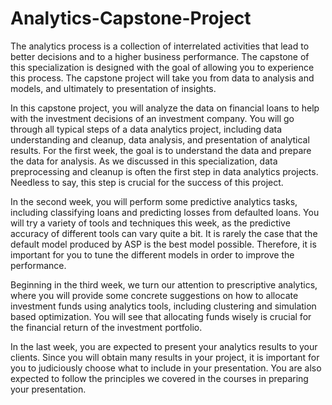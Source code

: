 # Analytics-Capstone-Project

The analytics process is a collection of interrelated activities that lead to better decisions and to a higher business performance. The capstone of this specialization is designed with the goal of allowing you to experience this process. The capstone project will take you from data to analysis and models, and ultimately to presentation of insights. 

In this capstone project, you will analyze the data on financial loans to help with the investment decisions of an investment company. You will go through all typical steps of a data analytics project, including data understanding and cleanup, data analysis, and presentation of analytical results. 
For the first week, the goal is to understand the data and prepare the data for analysis. As we discussed  in this specialization, data preprocessing and cleanup is often the first step in data analytics projects. Needless to say, this step is crucial for the success of this project.  

In the second week, you will perform some predictive analytics tasks, including classifying loans and predicting losses from defaulted loans. You will try a variety of tools and techniques  this week, as the predictive accuracy of different tools can vary quite a bit. It is rarely the case that the default model produced by ASP is the best model possible. Therefore, it is important for you to tune the different models in order to improve the performance.

Beginning in the third week, we turn our attention to prescriptive analytics, where you will provide some concrete suggestions on how to allocate investment funds using analytics tools, including clustering and simulation based optimization. You will see that allocating funds wisely is crucial for the financial return of the investment portfolio.

In the last week, you are expected to present your analytics results to your clients. Since you will obtain many results in your project, it is important for you to judiciously choose what to include in your presentation. You are also expected to follow the principles we covered in the courses in preparing your presentation.
